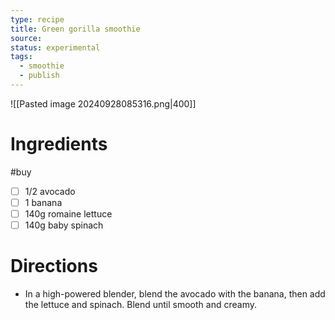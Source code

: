 ```yaml
---
type: recipe
title: Green gorilla smoothie
source: 
status: experimental
tags:
  - smoothie
  - publish
---
```

![[Pasted image 20240928085316.png|400]]
# Ingredients
#buy
- [ ] 1/2 avocado
- [ ] 1 banana
- [ ] 140g romaine lettuce
- [ ] 140g baby spinach
# Directions
- In a high-powered blender, blend the avocado with the banana, then add the lettuce and spinach. Blend until smooth and creamy.